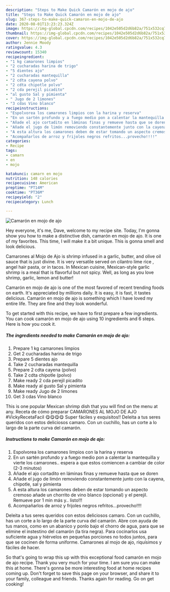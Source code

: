 ```yaml
---
description: "Steps to Make Quick Camarón en mojo de ajo"
title: "Steps to Make Quick Camarón en mojo de ajo"
slug: 367-steps-to-make-quick-camaron-en-mojo-de-ajo
date: 2020-08-01T13:23:23.324Z
image: https://img-global.cpcdn.com/recipes/1042e505d2d6b82a/751x532cq70/camaron-en-mojo-de-ajo-foto-principal.jpg
thumbnail: https://img-global.cpcdn.com/recipes/1042e505d2d6b82a/751x532cq70/camaron-en-mojo-de-ajo-foto-principal.jpg
cover: https://img-global.cpcdn.com/recipes/1042e505d2d6b82a/751x532cq70/camaron-en-mojo-de-ajo-foto-principal.jpg
author: Jennie Moody
ratingvalue: 4.3
reviewcount: 15340
recipeingredient:
- "1 kg camarones limpios"
- "2 cucharadas harina de trigo"
- "5 dientes ajo"
- "2 cucharadas mantequilla"
- "2 cdta cayena polvo"
- "2 cdta chipotle polvo"
- "2 cda perejil picadito"
- "al gusto Sal y pimienta"
- " Jugo de 2 limones"
- "3 cdas Vino blanco"
recipeinstructions:
- "Espolvorea los camarones limpios con la harina y reserva"
- "En un sartén profundo y a fuego medio pon a calentar la mantequilla y vierte los camarones.. espera a que estos comiencen a cambiar de color (2-3 minutos)"
- "Añade el ajo cortadito en láminas finas y remueve hasta que se doren"
- "Añade el jugo de limón removiendo constantemente junto con la cayena, chipotle, sal y pimienta"
- "A esta altura los camarones deben de estar tomando un aspecto cremoso añade un chorrito de vino blanco (opcional) y el perejil. Remueve por 1 min más y.. listo!!!"
- "Acompañarlos de arroz y frijoles negros refritos...provecho!!!!"
categories:
- Recipe
tags:
- camarn
- en
- mojo

katakunci: camarn en mojo 
nutrition: 148 calories
recipecuisine: American
preptime: "PT14M"
cooktime: "PT36M"
recipeyield: "2"
recipecategory: Lunch

---
```



![Camarón en mojo de ajo](https://img-global.cpcdn.com/recipes/1042e505d2d6b82a/751x532cq70/camaron-en-mojo-de-ajo-foto-principal.jpg)

Hey everyone, it's me, Dave, welcome to my recipe site. Today, I'm gonna show you how to make a distinctive dish, camarón en mojo de ajo. It is one of my favorites. This time, I will make it a bit unique. This is gonna smell and look delicious.

Camarones al Mojo de Ajo is shrimp infused in a garlic, butter, and olive oil sauce that is just divine. It is very versatile served on cilantro lime rice , angel hair pasta, or in tacos. In Mexican cuisine, Mexican-style garlic shrimp is a meal that is flavorful but not spicy. Well, as long as you love shrimp, garlic, lemon and butter!

Camarón en mojo de ajo is one of the most favored of recent trending foods on earth. It's appreciated by millions daily. It is easy, it is fast, it tastes delicious. Camarón en mojo de ajo is something which I have loved my entire life. They are fine and they look wonderful.


To get started with this recipe, we have to first prepare a few ingredients. You can cook camarón en mojo de ajo using 10 ingredients and 6 steps. Here is how you cook it.

<!--inarticleads1-->

##### The ingredients needed to make Camarón en mojo de ajo:

1. Prepare 1 kg camarones limpios
1. Get 2 cucharadas harina de trigo
1. Prepare 5 dientes ajo
1. Take 2 cucharadas mantequilla
1. Prepare 2 cdta cayena (polvo)
1. Take 2 cdta chipotle (polvo)
1. Make ready 2 cda perejil picadito
1. Make ready al gusto Sal y pimienta
1. Make ready  Jugo de 2 limones
1. Get 3 cdas Vino blanco


This is one popular Mexican shrimp dish that you will find on the menu at any. Receta de cómo preparar CAMARONES AL MOJO DE AJO #VickyRecetaFacil 😋😋😋😋 Super fáciles y exquisitos!! Deleita a tus seres queridos con estos deliciosos camaro. Con un cuchillo, has un corte a lo largo de la parte curva del camarón. 

<!--inarticleads2-->

##### Instructions to make Camarón en mojo de ajo:

1. Espolvorea los camarones limpios con la harina y reserva
1. En un sartén profundo y a fuego medio pon a calentar la mantequilla y vierte los camarones.. espera a que estos comiencen a cambiar de color (2-3 minutos)
1. Añade el ajo cortadito en láminas finas y remueve hasta que se doren
1. Añade el jugo de limón removiendo constantemente junto con la cayena, chipotle, sal y pimienta
1. A esta altura los camarones deben de estar tomando un aspecto cremoso añade un chorrito de vino blanco (opcional) y el perejil. Remueve por 1 min más y.. listo!!!
1. Acompañarlos de arroz y frijoles negros refritos...provecho!!!!


Deleita a tus seres queridos con estos deliciosos camaro. Con un cuchillo, has un corte a lo largo de la parte curva del camarón. Abre con ayuda de tus manos, como en un abanico y ponlo bajo el chorro de agua, para que se elimine el instestino del camarón (la tira negra). Para cocinarlos usa suficiente agua y hiérvelos en pequeñas porciones no todos juntos, para que se cocinen de forma uniforme. Camarones al mojo de ajo, riquísimos y fáciles de hacer. 

So that's going to wrap this up with this exceptional food camarón en mojo de ajo recipe. Thank you very much for your time. I am sure you can make this at home. There's gonna be more interesting food at home recipes coming up. Don't forget to save this page on your browser, and share it to your family, colleague and friends. Thanks again for reading. Go on get cooking!
